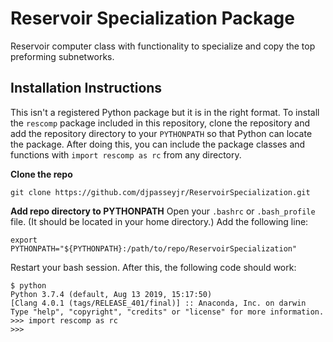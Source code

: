 # Reservoir Specialization Package
Reservoir computer class with functionality to specialize and copy the top preforming subnetworks.

## Installation Instructions

This isn't a registered Python package but it is in the right format. To install the `rescomp` package included in this repository, clone the repository and add the repository directory to your `PYTHONPATH` so that Python can locate the package. After doing this, you can include the package classes and functions with `import rescomp as rc` from any directory.

**Clone the repo**
```
git clone https://github.com/djpasseyjr/ReservoirSpecialization.git
```
**Add repo directory to PYTHONPATH**
Open your `.bashrc` or `.bash_profile` file. (It should be located in your home directory.) Add the following line:
```
export PYTHONPATH="${PYTHONPATH}:/path/to/repo/ReservoirSpecialization"
```
Restart your bash session. After this, the following code should work:
```
$ python
Python 3.7.4 (default, Aug 13 2019, 15:17:50) 
[Clang 4.0.1 (tags/RELEASE_401/final)] :: Anaconda, Inc. on darwin
Type "help", "copyright", "credits" or "license" for more information.
>>> import rescomp as rc
>>> 
```
